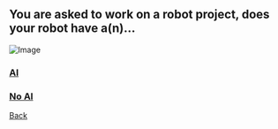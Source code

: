 ## You are asked to work on a robot project, does your robot have a(n)...

![Image](link)

### [AI](1st/ai.md)  
### [No AI](1st/noai.md)

[Back](README.md)